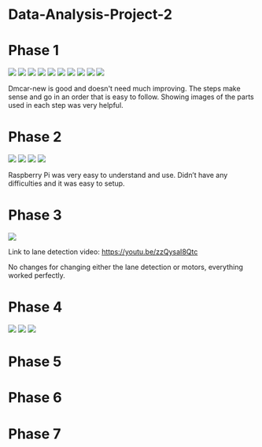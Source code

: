 # Data-Analysis-Project-2
# Phase 1
![](IMG-2826.jpg)
![](IMG-2827.jpg)
![](IMG-2828.jpg)
![](IMG-6362.jpg)
![](IMG-6363.jpg)
![](IMG-6364.jpg)
![](IMG-6369.jpg)
![](IMG-6370.jpg)
![](IMG-7483.jpg)
![](IMG_6371.jpg)

Dmcar-new is good and doesn't need much improving.  The steps make sense and go in an order that is easy to follow.  Showing images of the parts used in each step was very helpful.

# Phase 2
![](1.jpg)
![](2.jpg)
![](3.jpg)
![](4.jpg)

Raspberry Pi was very easy to understand and use.  Didn’t have any difficulties and it was easy to setup. 

# Phase 3
![](IMG_6624.jpg)

Link to lane detection video:
https://youtu.be/zzQysaI8Qtc

No changes for changing either the lane detection or motors, everything worked perfectly.

# Phase 4
![](IMG_6625.jpg)
![](IMG_6626.jpg)
![](IMG_6627.jpg)

# Phase 5

# Phase 6

# Phase 7
